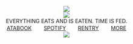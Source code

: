 <div align="center">
  
  ![](https://files.catbox.moe/uv6ul1.png)
</br> ![](https://komarev.com/ghpvc/?username=DETERMlNATION&color=7a7a7a&style=flat-square&label=visitors)
</br> EVERYTHING EATS AND IS EATEN. TIME IS FED.
</br> [ATABOOK](https://rochas313.atabook.org)　 　[SPOTIFY](https://open.spotify.com/playlist/0ik0R23WPpTOgTmwLDAI7c?si=ca8d1e44906c4753)　 　[RENTRY](https://rentry.co/deem)　 　[MORE](https://pronouns.cc/@determination)
</br> ![](https://files.catbox.moe/lhvlyu.gif)
